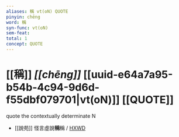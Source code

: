 ```yaml
---
aliases: 稱 vt(oN) QUOTE
pinyin: chēng
word: 稱
syn-func: vt(oN)
sem-feat: 
total: 1
concept: QUOTE 
---
```

# [[稱]] *[[chēng]]*  [[uuid-e64a7a95-b54b-4c94-9d6d-f55dbf079701|vt(oN)]] [[QUOTE]]
quote the contextually determinate N
 - [[說苑]] 怪言虛說**稱**稱 / [HXWD](https://hxwd.org/textview.html?location=CH1a0907_CHANT_016-26a.5)